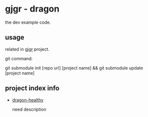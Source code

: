 # gjgr - dragon

the dev example code.

## usage

related in [gjgr](https://github.com/gwdgithubnom/gjgr) project.

git command:

git submodule init [repo url] [project name] && git submodule update [project name]

## project index info

* [dragon-healthy](https://github.com/gwdgithubnom/dragon-healthy)

  need description
